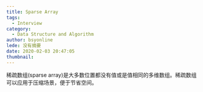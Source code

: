 ```yaml
---
title: Sparse Array
tags:
  - Interview
category:
  - Data Structure and Algorithm
author: bsyonline
lede: 没有摘要
date: 2020-02-03 20:47:05
thumbnail:
---
```


稀疏数组(sparse array)是大多数位置都没有值或是值相同的多维数组。稀疏数组可以应用于压缩场景，便于节省空间。